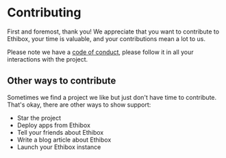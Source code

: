 # Contributing

First and foremost, thank you! We appreciate that you want to contribute to Ethibox, your time is valuable, and your contributions mean a lot to us.

Please note we have a [code of conduct](CODE_OF_CONDUCT.md), please follow it in all your interactions with the project.

## Other ways to contribute

Sometimes we find a project we like but just don't have time to contribute. That's okay, there are other ways to show support:

- Star the project
- Deploy apps from Ethibox
- Tell your friends about Ethibox
- Write a blog article about Ethibox
- Launch your Ethibox instance
